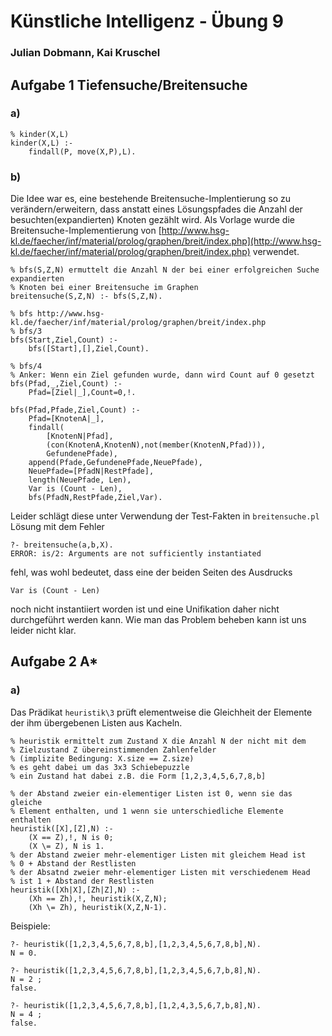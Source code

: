 # Künstliche Intelligenz - Übung 9
### Julian Dobmann, Kai Kruschel

## Aufgabe 1 Tiefensuche/Breitensuche
### a)

```
% kinder(X,L)
kinder(X,L) :-
    findall(P, move(X,P),L).
```
### b)
Die Idee war es, eine bestehende Breitensuche-Implentierung so zu verändern/erweitern, dass anstatt eines Lösungspfades die Anzahl der besuchten(expandierten) Knoten gezählt wird.
Als Vorlage wurde die Breitensuche-Implementierung von [http://www.hsg-kl.de/faecher/inf/material/prolog/graphen/breit/index.php](http://www.hsg-kl.de/faecher/inf/material/prolog/graphen/breit/index.php) verwendet.


```
% bfs(S,Z,N) ermuttelt die Anzahl N der bei einer erfolgreichen Suche expandierten
% Knoten bei einer Breitensuche im Graphen
breitensuche(S,Z,N) :- bfs(S,Z,N).

% bfs http://www.hsg-kl.de/faecher/inf/material/prolog/graphen/breit/index.php
% bfs/3
bfs(Start,Ziel,Count) :-
    bfs([Start],[],Ziel,Count).

% bfs/4
% Anker: Wenn ein Ziel gefunden wurde, dann wird Count auf 0 gesetzt
bfs(Pfad,_,Ziel,Count) :-
    Pfad=[Ziel|_],Count=0,!.

bfs(Pfad,Pfade,Ziel,Count) :-
    Pfad=[KnotenA|_],
    findall(
        [KnotenN|Pfad],
        (con(KnotenA,KnotenN),not(member(KnotenN,Pfad))),
        GefundenePfade),
    append(Pfade,GefundenePfade,NeuePfade),
    NeuePfade=[PfadN|RestPfade],
    length(NeuePfade, Len),
    Var is (Count - Len),
    bfs(PfadN,RestPfade,Ziel,Var).

```

Leider schlägt diese unter Verwendung der Test-Fakten in `breitensuche.pl` Lösung mit dem Fehler

```
?- breitensuche(a,b,X).
ERROR: is/2: Arguments are not sufficiently instantiated
```
fehl, was wohl bedeutet, dass eine der beiden Seiten des Ausdrucks

```
Var is (Count - Len)
```

noch nicht instantiiert worden ist und eine Unifikation daher nicht durchgeführt werden kann.
Wie man das Problem beheben kann ist uns leider nicht klar.

## Aufgabe 2 A*
### a)

Das Prädikat `heuristik\3` prüft elementweise die Gleichheit der Elemente der ihm übergebenen Listen aus Kacheln.

```
% heuristik ermittelt zum Zustand X die Anzahl N der nicht mit dem
% Zielzustand Z übereinstimmenden Zahlenfelder
% (implizite Bedingung: X.size == Z.size)
% es geht dabei um das 3x3 Schiebepuzzle
% ein Zustand hat dabei z.B. die Form [1,2,3,4,5,6,7,8,b]

% der Abstand zweier ein-elementiger Listen ist 0, wenn sie das gleiche
% Element enthalten, und 1 wenn sie unterschiedliche Elemente enthalten
heuristik([X],[Z],N) :-
    (X == Z),!, N is 0;
    (X \= Z), N is 1.
% der Abstand zweier mehr-elementiger Listen mit gleichem Head ist
% 0 + Abstand der Restlisten
% der Absatnd zweier mehr-elementiger Listen mit verschiedenem Head
% ist 1 + Abstand der Restlisten
heuristik([Xh|X],[Zh|Z],N) :-
    (Xh == Zh),!, heuristik(X,Z,N);
    (Xh \= Zh), heuristik(X,Z,N-1).
```
Beispiele:

```
?- heuristik([1,2,3,4,5,6,7,8,b],[1,2,3,4,5,6,7,8,b],N).
N = 0.

?- heuristik([1,2,3,4,5,6,7,8,b],[1,2,3,4,5,6,7,b,8],N).
N = 2 ;
false.

?- heuristik([1,2,3,4,5,6,7,8,b],[1,2,4,3,5,6,7,b,8],N).
N = 4 ;
false.
```